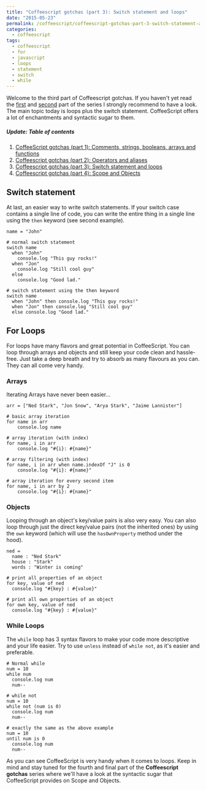 ```yaml
---
title: "Coffeescript gotchas (part 3): Switch statement and loops"
date: "2015-05-23"
permalink: /coffeescript/coffeescript-gotchas-part-3-switch-statement-and-loops/
categories:
  - coffeescript
tags:
  - coffeescript
  - for
  - javascript
  - loops
  - statement
  - switch
  - while
---
```


Welcome to the third part of Coffeescript gotchas. If you haven't yet read the [first](http://phrappe.com/coffeescript/coffeescript-gotchas-part-1-comments-strings-booleans-arrays-and-functions/) and [second](http://phrappe.com/coffeescript/coffeescript-gotchas-part-2-operators-and-aliases/) part of the series I strongly recommend to have a look. The main topic today is loops plus the switch statement. CoffeeScript offers a lot of enchantments and syntactic sugar to them.

##### Update: Table of contents

1. [CoffeeScript gotchas (part 1): Comments, strings, booleans, arrays and functions](http://phrappe.com/coffeescript/coffeescript-gotchas-part-1-comments-strings-booleans-arrays-and-functions/)
2. [Coffeescript gotchas (part 2): Operators and aliases](http://phrappe.com/coffeescript/coffeescript-gotchas-part-2-operators-and-aliases/)
3. [Coffeescript gotchas (part 3): Switch statement and loops](http://phrappe.com/coffeescript/coffeescript-gotchas-part-3-switch-statement-and-loops/)
4. [Coffeescript gotchas (part 4): Scope and Objects](http://phrappe.com/coffeescript/coffeescript-gotchas-part-4-scope-and-objects/)

## Switch statement

At last, an easier way to write switch statements. If your switch case contains a single line of code, you can write the entire thing in a single line using the `then` keyword (see second example).

```
name = "John"

# normal switch statement
switch name
  when "John"
    console.log "This guy rocks!"
  when "Jon"
    console.log "Still cool guy"
  else
    console.log "Good lad."

# switch statement using the then keyword
switch name
  when "John" then console.log "This guy rocks!"
  when "Jon" then console.log "Still cool guy"
  else console.log "Good lad."
```

## For Loops

For loops have many flavors and great potential in CoffeeScript. You can loop through arrays and objects and still keep your code clean and hassle-free. Just take a deep breath and try to absorb as many flavours as you can. They can all come very handy.

### Arrays

Iterating Arrays have never been easier...

```
arr = ["Ned Stark", "Jon Snow", "Arya Stark", "Jaime Lannister"]

# basic array iteration
for name in arr
    console.log name

# array iteration (with index)
for name, i in arr
    console.log "#{i}: #{name}"

# array filtering (with index)
for name, i in arr when name.indexOf "J" is 0
    console.log "#{i}: #{name}"

# array iteration for every second item
for name, i in arr by 2
    console.log "#{i}: #{name}"
```

### Objects

Looping through an object's key/value pairs is also very easy. You can also loop through just the direct key/value pairs (not the inherited ones) by using the `own` keyword (which will use the `hasOwnProperty` method under the hood).

```
ned =
  name : "Ned Stark"
  house : "Stark"
  words : "Winter is coming"

# print all properties of an object
for key, value of ned
  console.log "#{key} : #{value}"

# print all own properties of an object
for own key, value of ned
  console.log "#{key} : #{value}"
```

### While Loops

The `while` loop has 3 syntax flavors to make your code more descriptive and your life easier. Try to use `unless` instead of `while not`, as it's easier and preferable.

```
# Normal while
num = 10
while num
  console.log num
  num--

# while not
num = 10
while not (num is 0)
  console.log num
  num--

# exactly the same as the above example
num = 10
until num is 0
  console.log num
  num--
```

As you can see CoffeeScript is very handy when it comes to loops. Keep in mind and stay tuned for the fourth and final part of the **Coffeescript gotchas** series where we'll have a look at the syntactic sugar that CoffeeScript provides on Scope and Objects.
